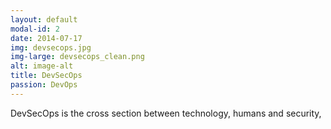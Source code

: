 ```yaml
---
layout: default
modal-id: 2
date: 2014-07-17
img: devsecops.jpg
img-large: devsecops_clean.png
alt: image-alt
title: DevSecOps
passion: DevOps
---
```

DevSecOps is the cross section between technology, humans and security,
